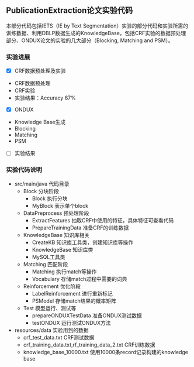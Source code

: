 ## PublicationExtraction论文实验代码

本部分代码包括IETS（IE by Text Segmentation）实验的部分代码和实验所需的训练数据、利用DBLP数据生成的KnowledgeBase，包括CRF实验的数据预处理部分、ONDUX论文的实验的几大部分（Blocking, Matching and PSM）。

### 实验进展

- [x] CRF数据预处理及实验
 - CRF数据预处理
 - CRF实验
 - 实验结果：Accuracy 87%
- [x] ONDUX
 - Knowledge Base生成
 - Blocking
 - Matching 
 - PSM
- [ ] 实验结果


### 实验代码说明

- src/main/java 代码目录
    - Block 分块阶段
        - Block 执行分块
        - MyBlock 表示单个block
    - DataPreprocess 预处理阶段
        - ExtractFeatures 抽取CRF中使用的特征，具体特征可查看代码
        - PrepareTrainingData 准备CRF的训练数据
    - KnowledgeBase 知识库相关
        - CreateKB 知识库工具类，创建知识库等操作
        - KnowledgeBase 知识库类
        - MySQL工具类
    - Matching 匹配阶段
        - Matching 执行match等操作
        - Vocabulary 存储match过程中需要的词典
    - Reinforcement 优化阶段
        - LabelReinforcement 进行重新标记
        - PSModel 存储match结果的概率矩阵
    - Test 模型运行、测试等
        - prepareONDUXTestData 准备ONDUX测试数据
        - testONDUX 运行测试ONDUX方法
- resources/data 实验用到的数据
    - crf_test_data.txt CRF测试数据
    - crf_training_data.txt,rf_training_data_2.txt CRF训练数据
    - knowledge_base_10000.txt 使用10000条record记录构建的knowledge base

